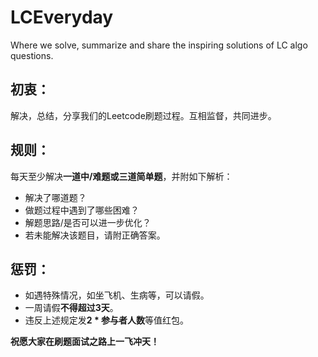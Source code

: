 # LCEveryday
Where we solve, summarize and share the inspiring solutions of LC algo questions.  
## 初衷：
解决，总结，分享我们的Leetcode刷题过程。互相监督，共同进步。

## 规则：
每天至少解决**一道中/难题或三道简单题**，并附如下解析：
  * 解决了哪道题？
  * 做题过程中遇到了哪些困难？
  * 解题思路/是否可以进一步优化？
  * 若未能解决该题目，请附正确答案。

## 惩罚：
  * 如遇特殊情况，如坐飞机、生病等，可以请假。
  * 一周请假**不得超过3天**。
  * 违反上述规定发**2 * 参与者人数**等值红包。

**祝愿大家在刷题面试之路上一飞冲天！**
  
